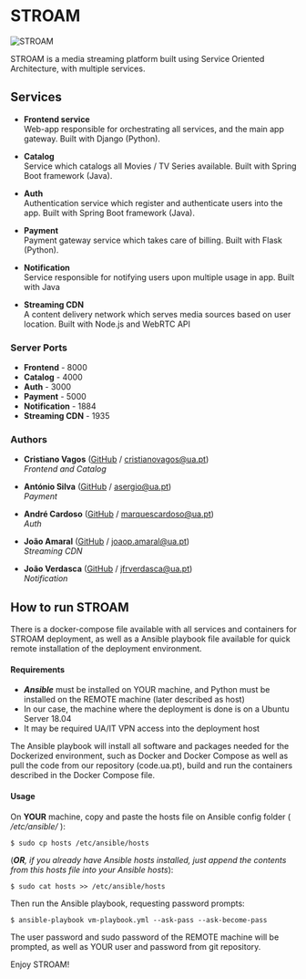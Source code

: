 # STROAM
![STROAM](logo.png)

STROAM is a media streaming platform built using Service Oriented Architecture, with multiple services.


## Services
* **Frontend service**  
Web-app responsible for orchestrating all services, and the main app gateway.
Built with Django (Python).

* **Catalog**  
Service which catalogs all Movies / TV Series available.
Built with Spring Boot framework (Java).

* **Auth**  
Authentication service which register and authenticate users into the app.
Built with Spring Boot framework (Java).

* **Payment**  
Payment gateway service which takes care of billing.
Built with Flask (Python).

* **Notification**  
Service responsible for notifying users upon multiple usage in app.
Built with Java

* **Streaming CDN**  
A content delivery network which serves media sources based on user location.
Built with Node.js and WebRTC API


### Server Ports
* **Frontend** - 8000
* **Catalog** - 4000
* **Auth** - 3000
* **Payment** - 5000
* **Notification** - 1884
* **Streaming CDN** - 1935 


### Authors
* **Cristiano Vagos** ([GitHub](https://github.com/cristianovagos) / [cristianovagos@ua.pt](mailto:cristianovagos@ua.pt))  
_Frontend and Catalog_

* **António Silva** ([GitHub](https://github.com/asergios) / [asergio@ua.pt](mailto:asergio@ua.pt))  
_Payment_

* **André Cardoso** ([GitHub](https://github.com/aCard0s0) / [marquescardoso@ua.pt](mailto:marquescardoso@ua.pt))   
_Auth_

* **João Amaral** ([GitHub](https://github.com/joaoamaral28) / [joaop.amaral@ua.pt](mailto:joaop.amaral@ua.pt))  
_Streaming CDN_

* **João Verdasca** ([GitHub](https://github.com/jfrverdasca) / [jfrverdasca@ua.pt](mailto:jfrverdasca@ua.pt))  
_Notification_




## How to run STROAM

There is a docker-compose file available with all services and containers for STROAM deployment, 
as well as a Ansible playbook file available for quick remote installation of the deployment environment.

#### Requirements
* **_Ansible_** must be installed on YOUR machine, and Python must be installed on the REMOTE machine (later described as host)
* In our case, the machine where the deployment is done is on a Ubuntu Server 18.04
* It may be required UA/IT VPN access into the deployment host

The Ansible playbook will install all software and packages needed for the Dockerized environment, such as Docker and Docker Compose
as well as pull the code from our repository (code.ua.pt), build and run the containers described in the Docker Compose file.

#### Usage
On **YOUR** machine, copy and paste the hosts file on Ansible config folder ( _/etc/ansible/_ ):
```
$ sudo cp hosts /etc/ansible/hosts
```

(_**OR**, if you already have Ansible hosts installed, just append the contents from this hosts file into your Ansible hosts_):
```
$ sudo cat hosts >> /etc/ansible/hosts
```

Then run the Ansible playbook, requesting password prompts:
```
$ ansible-playbook vm-playbook.yml --ask-pass --ask-become-pass
```
The user password and sudo password of the REMOTE machine will be prompted, as well as YOUR user and password from git repository.

Enjoy STROAM!
